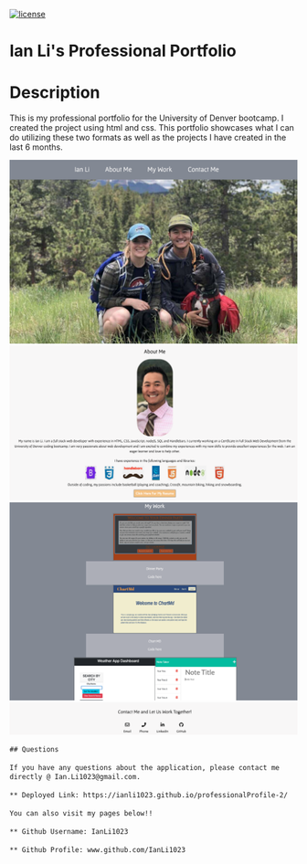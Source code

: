

[![license](https://img.shields.io/badge/license-MIT-yellow.svg)](https://opensource.org/licenses/MIT)
# Ian Li's Professional Portfolio
# Description
This is my professional portfolio for the University of Denver bootcamp. I created the project using html and css.  This portfolio showcases what I can do utilizing these two formats as well as the projects I have created in the last 6 months.
  
![ScreenShot](/assets/images/readmepic1.png)
![ScreenShot](/assets/images/readmepic2.png)
![ScreenShot](/assets/images/readmepic3.png)
![ScreenShot](/assets/images/readmepic4.png)
```
## Questions

If you have any questions about the application, please contact me directly @ Ian.Li1023@gmail.com.

** Deployed Link: https://ianli1023.github.io/professionalProfile-2/

You can also visit my pages below!!

** Github Username: IanLi1023

** Github Profile: www.github.com/IanLi1023

